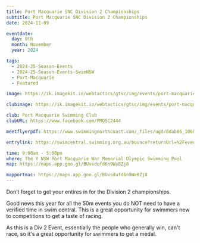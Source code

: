 ```yaml
---
title: Port Macquarie SNC Division 2 Championships
subtitle: Port Macquarie SNC Division 2 Championships
date: 2024-11-09

eventdate:
  day: 9th
  month: November
  year: 2024

tags:
  - 2024-25-Season-Events
  - 2024-25-Season-Events-SwimNSW
  - Port-Macquarie
  - Featured

image: https://ik.imagekit.io/webtactics/gtsc/img/events/port-macquarie-swimming-club-600x400.jpg

clubimage: https://ik.imagekit.io/webtactics/gtsc/img/events/port-macquarie-swimming-club-600x400.jpg

club: Port Macquarie Swimming Club
clubURL: https://www.facebook.com/PMQSC2444

meetflyerpdf: https://www.swimmingnorthcoast.com/_files/ugd/8dab05_10606538057a45ea9da83dc32b883e34.pdf

entrylink: https://swimcentral.swimming.org.au/bounce?returnUrl=%2Fevents%2F48d696a6-ed77-ef11-ac20-00224893fd9b%2Fdetail

time: 9:00am - 5:00pm
where: The Y NSW Port Macquarie War Memorial Olympic Swimming Pool
map: https://maps.app.goo.gl/BUvsdufd6n9WeBZj8

mapportmac: https://maps.app.goo.gl/BUvsdufd6n9WeBZj8
---
```




Don’t forget to get your entires in for the Division 2 championships. 

Good news this year for all the 50m events you do NOT need to have a verified time in swim central. This is a great opportunity for swimmers new to competitions to get a taste of racing.

As this is a Div 2 Event, essentially the people who generally win, can't race, so it's a great opportunity for swimmers to get a medal.
